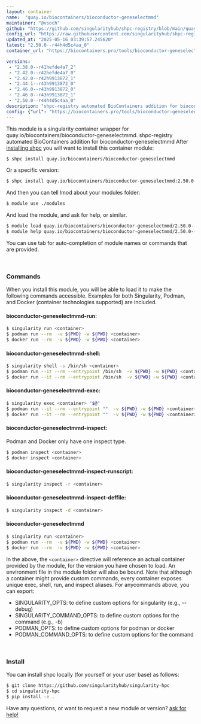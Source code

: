 ```yaml
---
layout: container
name:  "quay.io/biocontainers/bioconductor-geneselectmmd"
maintainer: "@vsoch"
github: "https://github.com/singularityhub/shpc-registry/blob/main/quay.io/biocontainers/bioconductor-geneselectmmd/container.yaml"
config_url: "https://raw.githubusercontent.com/singularityhub/shpc-registry/main/quay.io/biocontainers/bioconductor-geneselectmmd/container.yaml"
updated_at: "2025-05-16 03:39:57.245620"
latest: "2.50.0--r44h4d5c4aa_0"
container_url: "https://biocontainers.pro/tools/bioconductor-geneselectmmd"

versions:
 - "2.38.0--r41hefde4a7_2"
 - "2.42.0--r42hefde4a7_0"
 - "2.42.0--r42h9913872_1"
 - "2.44.1--r43h9913872_0"
 - "2.46.0--r43h9913872_0"
 - "2.46.0--r43h9913872_1"
 - "2.50.0--r44h4d5c4aa_0"
description: "shpc-registry automated BioContainers addition for bioconductor-geneselectmmd"
config: {"url": "https://biocontainers.pro/tools/bioconductor-geneselectmmd", "maintainer": "@vsoch", "description": "shpc-registry automated BioContainers addition for bioconductor-geneselectmmd", "latest": {"2.50.0--r44h4d5c4aa_0": "sha256:594e2a2ba3227d18a8433c8531cdcfcbd8bae076f51ab70fb99393ea23db2139"}, "tags": {"2.38.0--r41hefde4a7_2": "sha256:c026841908538cef63e573b92c066440f73543d1d41a8912dbfc245404479851", "2.42.0--r42hefde4a7_0": "sha256:09e187892d0719335fa33858989f38028264cabb6ed404e4c65cb648e3f760c3", "2.42.0--r42h9913872_1": "sha256:84f3956829a5199ebf8c1722529265c7c9c037d410271c10e730916b6c0cd3c0", "2.44.1--r43h9913872_0": "sha256:e06f0d76beef89adc1b65c61fdc40fa5637d9f31b77761b6dcbed9efcda080e5", "2.46.0--r43h9913872_0": "sha256:a39964fdbb5bcfad6bf0367da44d5f32a843a561ec9de1b44450e515d1305d2c", "2.46.0--r43h9913872_1": "sha256:4396d2aa2ee3cb5f3d979792a2ba1ef86bfb18ef1a313a1f3b2947e2b5af4b7f", "2.50.0--r44h4d5c4aa_0": "sha256:594e2a2ba3227d18a8433c8531cdcfcbd8bae076f51ab70fb99393ea23db2139"}, "docker": "quay.io/biocontainers/bioconductor-geneselectmmd"}
---
```


This module is a singularity container wrapper for quay.io/biocontainers/bioconductor-geneselectmmd.
shpc-registry automated BioContainers addition for bioconductor-geneselectmmd
After [installing shpc](#install) you will want to install this container module:


```bash
$ shpc install quay.io/biocontainers/bioconductor-geneselectmmd
```

Or a specific version:

```bash
$ shpc install quay.io/biocontainers/bioconductor-geneselectmmd:2.50.0--r44h4d5c4aa_0
```

And then you can tell lmod about your modules folder:

```bash
$ module use ./modules
```

And load the module, and ask for help, or similar.

```bash
$ module load quay.io/biocontainers/bioconductor-geneselectmmd/2.50.0--r44h4d5c4aa_0
$ module help quay.io/biocontainers/bioconductor-geneselectmmd/2.50.0--r44h4d5c4aa_0
```

You can use tab for auto-completion of module names or commands that are provided.

<br>

### Commands

When you install this module, you will be able to load it to make the following commands accessible.
Examples for both Singularity, Podman, and Docker (container technologies supported) are included.

#### bioconductor-geneselectmmd-run:

```bash
$ singularity run <container>
$ podman run --rm  -v ${PWD} -w ${PWD} <container>
$ docker run --rm  -v ${PWD} -w ${PWD} <container>
```

#### bioconductor-geneselectmmd-shell:

```bash
$ singularity shell -s /bin/sh <container>
$ podman run --it --rm --entrypoint /bin/sh  -v ${PWD} -w ${PWD} <container>
$ docker run --it --rm --entrypoint /bin/sh  -v ${PWD} -w ${PWD} <container>
```

#### bioconductor-geneselectmmd-exec:

```bash
$ singularity exec <container> "$@"
$ podman run --it --rm --entrypoint ""  -v ${PWD} -w ${PWD} <container> "$@"
$ docker run --it --rm --entrypoint ""  -v ${PWD} -w ${PWD} <container> "$@"
```

#### bioconductor-geneselectmmd-inspect:

Podman and Docker only have one inspect type.

```bash
$ podman inspect <container>
$ docker inspect <container>
```

#### bioconductor-geneselectmmd-inspect-runscript:

```bash
$ singularity inspect -r <container>
```

#### bioconductor-geneselectmmd-inspect-deffile:

```bash
$ singularity inspect -d <container>
```



#### bioconductor-geneselectmmd

```bash
$ singularity run <container>
$ podman run --rm  -v ${PWD} -w ${PWD} <container>
$ docker run --rm  -v ${PWD} -w ${PWD} <container>
```


In the above, the `<container>` directive will reference an actual container provided
by the module, for the version you have chosen to load. An environment file in the
module folder will also be bound. Note that although a container
might provide custom commands, every container exposes unique exec, shell, run, and
inspect aliases. For anycommands above, you can export:

 - SINGULARITY_OPTS: to define custom options for singularity (e.g., --debug)
 - SINGULARITY_COMMAND_OPTS: to define custom options for the command (e.g., -b)
 - PODMAN_OPTS: to define custom options for podman or docker
 - PODMAN_COMMAND_OPTS: to define custom options for the command

<br>

### Install

You can install shpc locally (for yourself or your user base) as follows:

```bash
$ git clone https://github.com/singularityhub/singularity-hpc
$ cd singularity-hpc
$ pip install -e .
```

Have any questions, or want to request a new module or version? [ask for help!](https://github.com/singularityhub/singularity-hpc/issues)